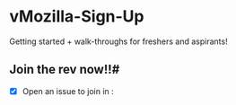 # vMozilla-Sign-Up
Getting started + walk-throughs for freshers and aspirants!
## Join the rev now!!#
- [x] Open an issue to join in :
